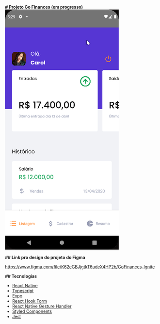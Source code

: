 **# Projeto Go Finances (em progresso)**
![](project.gif)

**## Link pro design do projeto do Figma**

https://www.figma.com/file/K62eGBJjgtkT6udeX4HP2b/GoFinances-Ignite

**## Tecnologias**

- [React Native](https://reactnative.dev/)
- [Typescript](https://www.typescriptlang.org/)
- [Expo](https://expo.dev/)
- [React Hook Form](https://react-hook-form.com/)
- [React Native Gesture Handler](https://docs.swmansion.com/react-native-gesture-handler/docs/)
- [Styled Components](https://styled-components.com/)
- [Jest](https://jestjs.io/pt-BR/)